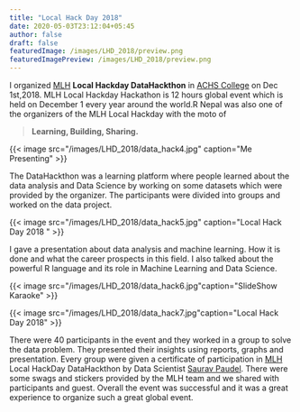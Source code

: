 ```yaml
---
title: "Local Hack Day 2018"
date: 2020-05-03T23:12:04+05:45
author: false
draft: false
featuredImage: /images/LHD_2018/preview.png
featuredImagePreview: /images/LHD_2018/preview.png
---
```



I organized [MLH](https://mlh.io/)  **Local Hackday DataHackthon**  in [ACHS College](https://achsnepal.edu.np/) on Dec 1st,2018. MLH Local Hackday Hackathon is 12 hours global event which is held on December 1 every year around the world.R Nepal was also one of the organizers of the MLH Local Hackday with the moto of 

> **Learning, Building, Sharing.**


{{< image src="/images/LHD_2018/data_hack4.jpg" caption="Me Presenting"  >}}

The DataHackthon was a learning platform where people learned about the data analysis and Data Science by working on some datasets which were provided by the organizer. The participants were divided into groups and worked on the data project.

{{< image src="/images/LHD_2018/data_hack5.jpg" caption="Local Hack Day 2018 " >}}

I gave a presentation about data analysis and machine learning. How it is done and what the career prospects in this field. I also talked about the powerful R language and its role in Machine Learning and Data Science.



{{< image src="/images/LHD_2018/data_hack6.jpg"caption="SlideShow Karaoke" >}}

{{< image src="/images/LHD_2018/data_hack7.jpg"caption="Local Hack Day 2018" >}}



There were 40 participants in the event and they worked in a group to solve the data problem. They presented their insights using reports, graphs and presentation. Every group were given a certificate of participation in [MLH](https://mlh.io/)  Local HackDay DataHackthon by Data Scientist [Saurav Paudel](https://www.linkedin.com/in/saurav-poudel-34a65688/?originalSubdomain=np). There were some swags and stickers provided by the MLH team and we shared with participants and guest. Overall the event was successful and it was a great experience to organize such a great global event.



